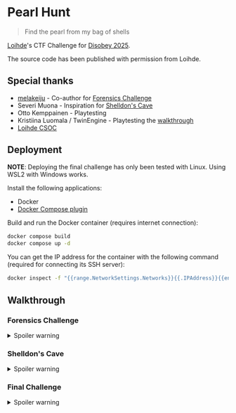 # Pearl Hunt

> Find the pearl from my bag of shells

[Loihde](https://www.loihde.com/)'s CTF Challenge for [Disobey 2025](https://disobey.fi/2025/).

The source code has been published with permission from Loihde.

## Special thanks

- [melakeiju](https://github.com/melakeiju) - Co-author for [Forensics Challenge](#forensics-challenge)
- Severi Muona - Inspiration for [Shelldon's Cave](#shelldons-cave)
- Otto Kemppainen - Playtesting
- Kristiina Luomala / TwinEngine - Playtesting the [walkthrough](#walkthrough)
- [Loihde CSOC](https://www.loihde.com/en/services/cybersecurity/csoc)

## Deployment

**NOTE**: Deploying the final challenge has only been tested with Linux. Using WSL2 with Windows works.

Install the following applications:

- Docker
- [Docker Compose plugin](https://docs.docker.com/compose/install/linux)

Build and run the Docker container (requires internet connection):

```bash
docker compose build
docker compose up -d
```

You can get the IP address for the container with the following command (required for connecting its SSH server):

```bash
docker inspect -f "{{range.NetworkSettings.Networks}}{{.IPAddress}}{{end}}" disobey-finale
```

## Walkthrough

### Forensics Challenge

<details>
<summary>Spoiler warning</summary>

The player is given a ZIP package [bag.zip](./bag.zip) containing the following files:

- \$MFT
- UsrClass.dat

The player is expected to find the Pearl (_PEARL.txt_) inside a password-protected 7z archive _pearl.7z_. The 7z archive was deleted from the filesystem, but its MFT (Master File Table) entry had not yet been overwritten at the time of evidence acquisition, meaning the metadata was still present in MFT. Most importantly, the file is small enough for it to be entirely resident in the MFT entry. The 7z archive's password can be found from the Alternate Data Stream (ADS) attribute called "pw" in the file _pearl.7z_'s MFT entry.

The evidence collection name _bag.zip_ and introduction text of the challenge give a hint that ShellBags (_Bags_/_BagMRU_ registry keys) could be a place to start. One of the artifacts provided, UsrClass.dat, contains evidence about the folders the user has explored via File Explorer. Eric Zimmerman's ShellbagExplorer is one tool that can parse and review the Shellbag data. By reviewing Bags and BagMRU registry keys of the UsrClass.dat, it's apparent that there is or has been a _pearl.7z_ archive file in user shelldon's Desktop in path "C:\Users\shelldon\Desktop\shiny_secrets\pearl.7z". This seems interesting, and we'd like to carve that file.

![Shellbags Explorer](./assets/shellbags_explorer.png)

Now that we have identified an interesting file on the system, we need to look into it further. We know that \$MFT artifact contains metadata/data of every file in the file system. There are multiple ways to approach this. You can create a file system timeline using MFTECmd and identify the inode of the pearl.7z MFT entry. MFTECmd also allows you to examine alternate data streams in the file.

We can also open the \$MFT file in a hex editor like HxD and search for the file of interest (pearl.7z).

![Search pearl from MFT with hex editor](./assets/search_pearl_from_mft.png)

After going to the line containing pearl.7z, we'll notice that the MFT entry starts at offset 0xCA2BC00 with magic bytes of "46 49 4C 45" (FILE).

Another thing that quickly catches our attention is something that looks like a password. It's in the DATA attribute called "pw" and contains a string: **Lov3MySlimyClams**

![ADS pw attribute](./assets/ads_pw.png)

The MFT entry's \$DATA attribute starts with a header 0x80. There are two \$DATA attributes for the file, the file itself and the previously mentioned ADS.

To analyze the entry, we need to look at attributes and data at different offsets. Helpful resources:

* https://www.futurelearn.com/info/courses/introduction-to-malware-investigations/0/steps/147562
* https://www.acperpro.com/papers/articles/ISITES2018ID88.pdf

We're interested in the primary \$DATA attribute containing the data of the 7z file itself. The non-resident flag is at offset 0x08 of the $DATA attribute. In this case, it is set to 0, meaning that the file, indeed, is resident and entirely in the MFT entry.

Offset 0x10 tells us the content length of the file's resident data and offset 0x14 gives the offset where this data begins. We can now grab the resident data of the file and save it as a .7z file.

![7z resident data](./assets/7z_data.png)

Decrypt the .7z archive with a password from ADS (Lov3MySlimyClams) and open the _PEARL.txt_ file, only to find out that the pearl is gone. Remember the code and head upstairs to Loihde's stand.

![PEARL.txt](./assets/pearl_txt.png)

</details>

### Shelldon's Cave

<details>
<summary>Spoiler warning</summary>

There was a door in Loihde's stand with a sign "Shelldon's Cave". The door is locked with an electric lock that can be opened by entering the code from the previous section to the access control panel.

![Shelldon's Cave](./assets/shelldons_cave_door.png)

Inside the room, there is a joystick and a monitor on a desk. The monitor displays a camera feed from a room, which by default is pointed to a funny character. Turning the joystick makes the camera move. The player is expected to find SSH credentials from the room through the camera.

![Shelldon's Cave desk setup](./assets/joystick_and_monitor.png)

The recorded room is full of small things of interest. The things contain the wanted SSH credentials, but there are also a lot of other distractions, like memes. Luckily, the joystick has some buttons that contain helpful preset positions for the camera. For example, the button with a flag icon displays the IP address and port to the player. A few other presets have zoomed-out views of the room so that all SSH credential information is visible from the presets. The rest of the buttons of the joystick zoom to some memes and other rabbit holes. One such rabbit hole was an empty arrow pointing up. If the player were to turn the camera up from the arrow, they would see the [Salt Bae](https://knowyourmeme.com/memes/salt-bae) meme, a guy sprinkling salt from his hands.

**SSH Credentials**

- IP Address: 172.30.125.73
- TCP Port: 42222
- Username: shelldon
- Password: PennyGetYourOwnWifi

**NOTE**: If you want to play the [Final Challenge](#final-challenge) at home, change the IP address to the IP address of the Docker container you deployed.

See: [Deployment](#deployment)

**Shelldon's Cave speedrun, any% (World Record)**

![Shelldon's Cave speedrun](./assets/shelldons_cave_speedrun.gif)

</details>

### Final Challenge

<details>
<summary>Spoiler warning</summary>

You can use the SSH credentials found from Shelldon's Cave to SSH into the final challenge server. You will find an executable called `unshellable`, which is an executable compiled from [unshellable.torth](./unshellable.torth) using [Torth](https://github.com/frendsick/Torth) compiler. The executable is a SUID binary owned by the `root` user, meaning the binary is executed as the `root` user. Unfortunately, running the script does not do anything meaningful.

```
shttycave:~$ ls -lah
total 28K
drwxr-sr-x    1 shelldon shelldon    4.0K Jan 23 08:54 .
drwxr-xr-x    1 root     root        4.0K Jan 23 08:54 ..
-rwsr-xr-x    1 root     root       12.7K Jan 23 08:54 unshellable
shttycave:~$ ./unshellable
TTYpical mistake!
```

The error message _TTYpical mistake!_ hints that shells nor any other TTYs cannot open the `unshellable` executable. The challenge requires figuring out a way how to run the executable without an attached TTY. One solution would be to run commands directly through SSH.

```
$ ssh ctfuser@172.30.125.73 ./unshellable
ctfuser@172.30.125.73's password:
I demand password
```

Password demanded, huh? Let's give one!

```
$ ssh ctfuser@172.30.125.73 ./unshellable password
shelldon@172.30.125.73's password:
What's the password, you ask? Oh, I can't tell you that, it's top-secret.
```

So, the binary requires a top-secret password. Let's dive deeper by downloading the binary via SFTP and reverse engineering it.

I started reversing by gathering basic information from the file.

```
$ file unshellable
unshellable: ELF 64-bit LSB executable, x86-64, version 1 (SYSV), statically linked, stripped
$ strings unshellable
...
TTYpical mistake!
I demand password
 is not a secure password
What's the password, you ask? Oh, I can't tell you that, it's top-secret.
/root/flag.txt
Well, then it looks like we have a winner. Congratulations.
Please celebrate with free cold drinks from Loihde's counter!
File '
' does not exist.
Cannot open file '
': Permission denied.
The 'path' argument for SYS_open points to inaccessible memory location.
Error occurred while opening the file '
Error code:
...
```

The `file` command shows that the binary is statically linked, so the program is self-contained and does not depend on any DLLs. It is also stripped, meaning the program is compiled without debugging symbols, making reverse engineering a notch more difficult.

The `strings` command lists printable strings from the binary. The output shows interesting strings, like "/root/flag.txt", which could be the file where the flag is located.

Let's investigate further. I will present two alternative approaches for reverse engineering the binary, [static analysis](#static-analysis) and [dynamic analysis](#dynamic-analysis).

#### Static analysis

I am using [Radare2](https://rada.re/n/radare2.html) during the static analysis walkthrough.

First, I want to find out how the interesting strings are related to the program. After the basic analysis command `aaaa`, I wanted to know where the "/root/flag.txt" file was referenced.

```
[0x00401000]> / /root/flag.txt
0x0040308c hit3_0 .'s top-secret./root/flag.txtFlag: 0\.
[0x00401000]> axt 0x0040308c
entry0 0x4010d7 [STRN:r--] movabs rsi, str._root_flag.txt
```

The "/root/flag.txt" is referenced at the end of the `entry0` function of the program, followed by messages indicating that the challenge is solved. Before those references, we can see multiple conditional blocks of code. Most likely, we would get the flag by getting through these conditions. The Radare's visual graphs mode visualizes the code branches that can be executed based on the jump conditions. The green lines show what branch will be executed when jump conditions are true, and the red line branch is executed if it is false. The assembly code on the left of the following screenshot is from the bottom-most code block of the graph on the right, marked as `@@@@@@`.

![Flag conditions graph](./assets/finale_flag_conditions_graph.png)

Let's check what conditions are required from us. The first condition leads to the familiar error message "TTYpical mistake!".

I will rename the functions as I go to make the binary easier to understand. Here, I named the function before the condition `is_tty_attached` and the function after it `exit_with_error`.

![Check if TTY is attached](./assets/finale_is_tty_attached.png)

Next, the binary tries to parse the command line argument and prints the second familiar message, "I demand password!" if an argument is not given.

![Check if password is given](./assets/finale_i_demand_password.png)

We also know that with a wrong password, the program is expected to print "What's the password, you ask? Oh, I can't tell you that, it's top-secret.".

However, the next condition block is something else: " is not a secure password". What is not a secure password? Googling "is not a secure password" gives multiple different possibilities, like _password_. There is also a book called "1234 is not a secure password", which makes sense, as the number _1234_ does appear before the condition in the binary. It is also a quote from [Sheldon Cooper](https://the-big-bang-theory.com/quotes/quote/90/).

![1234 is not a secure password](./assets/finale_1234_is_not_a_secure_password.png)

The easter egg condition is followed by the familiar condition for the "What's the password, you ask? Oh, I can't tell you that, it's top-secret." message. Now, we need to figure out what the password is.

The condition for the correct password compares string values stored in memory locations `[r14 - 0x10]` and `[r14 - 8]`.

![Compare passwords](./assets/finale_compare_password.png)

Let's see where they are defined.

The memory location `[r14 - 0x10]` contains a dynamically parsed string, assumably the command line parameter. The other memory location `[r14 - 8]` must then be the password. Its value is from a function. Let's call it `get_password`.

![get_password function call](./assets/finale_get_password_call.png)

The `get_password` function reads a static string from the `.data` section and pushes it to the stack.

![get_password function definition](./assets/finale_get_password_function.png)

The string's contents can be found by listing the strings in data sections with the `iz` command. The string in the memory location `0x0040311b` refers to a UTF-8 string `¯\_(ツ)_/¯`, the _shrug_ emoticon. This could be the password.

```
[0x00401000]> iz
[Strings]
nth paddr      vaddr      len size section type  string
―――――――――――――――――――――――――――――――――――――――――――――――――――――――
0   0x00003000 0x00403000 18  19   .data   ascii TTYpical mistake!\n
1   0x00003013 0x00403013 18  19   .data   ascii I demand password\n
2   0x00003026 0x00403026 26  27   .data   ascii  is not a secure password\n
3   0x00003041 0x00403041 74  75   .data   ascii What's the password, you ask? Oh, I can't tell you that, it's top-secret.\n
4   0x0000308c 0x0040308c 14  15   .data   ascii /root/flag.txt
5   0x0000309b 0x0040309b 61  62   .data   ascii \nWell, then it looks like we have a winner. Congratulations.\n
6   0x000030d9 0x004030d9 62  63   .data   ascii Please celebrate with free cold drinks from Loihde's counter!\n
7   0x0000311b 0x0040311b 9   14   .data   utf8  ¯\_(ツ)_/¯
...
```

As the emoticon contains some odd characters, at least Bash Shell interprets some characters non-literally. After some trial and error, we are able to run the binary with the literal _shrug_ emoticon as the password and get the flag. 

```
$ ssh shelldon@172.30.125.73 ./unshellable ¯\_(ツ)_/¯
-bash: syntax error near unexpected token `('
$ ssh shelldon@172.30.125.73 './unshellable ¯\_(ツ)_/¯'
shelldon@172.30.125.73's password:
bash: -c: line 1: syntax error near unexpected token `('
bash: -c: line 1: `./unshellable ¯\_(ツ)_/¯'
$ ssh shelldon@172.30.125.73 './unshellable "¯\_(ツ)_/¯"'
shelldon@172.30.125.73's password:

Well, then it looks like we have a winner. Congratulations.
Please celebrate with free cold drinks from Loihde's counter!
FLAG{FUN_WITH_FLAGS_EP1337}
```

#### Dynamic analysis

I am using [Radare2](https://rada.re/n/radare2.html) and GDB during the dynamic analysis walkthrough.

To make dynamic analysis of the binary easier, we can patch it so that it can be run using a TTY. To patch the binary, it must be opened with Radare in write mode `r2 -w ./unshellable`.

Let's find the condition that is followed by the "TTYpical mistake!" error message. First, I ran the analysis command `aaaa` and then located where the "TTYpical mistake!" string is referenced.

```
[0x00401091]> / TTYpical mistake!
0x00403000 hit4_0 .TTYpical mistake!I demand passw.
[0x00401091]> axt 0x00403000
entry0 0x401020 [STRN:r--] movabs rsi, str.TTYpical_mistake__n
[0x00401091]> s 0x401020
[0x00401020]>
```

I entered the visual graphs mode with the command `VV` to make visually inspecting the binary easier. There, we can see that the `je 0x401030` instruction in address `0x0040101e` is the culprit for checking if the program is running with TTY attached.

![JE instruction after is_tty_attached function](./assets/finale_je_instruction_is_tty_attached.png)

Would it not be convenient if we could flip the logic of the `je` instruction? Let's flip the logic by changing the `je` (opcode 0x74) instruction to `jne` (opcode 0x75)!

Ref: [Intel x86 Opcode Table and Reference](https://shell-storm.org/x86doc/)

```
[0x00401000]> s 0x0040101e
[0x0040101e]> pxl 1
- offset -  1E1F 2021 2223 2425 2627 2829 2A2B 2C2D  EF0123456789ABCD
0x0040101e  7410 48be 0030 4000 0000 0000 56e8 9a09  t.H..0@.....V...
[0x0040101e]> wv1 0x75
[0x0040101e]> pxl 1
- offset -  1E1F 2021 2223 2425 2627 2829 2A2B 2C2D  EF0123456789ABCD
0x0040101e  7510 48be 0030 4000 0000 0000 56e8 9a09  u.H..0@.....V...
```

After patching the binary, we do not get the "TTYpical mistake!" error message anymore!

```
$ ./unshellable
I demand password
$ ./unshellable password
What's the password, you ask? Oh, I can't tell you that, it's top-secret.
$ ./unshellable 1234
1234 is not a secure password
```

Now, we can run the program in a debugger, set a breakpoint to the point of execution where the password is checked, and hope that the password is baked into the program's memory. From Radare, I found that the code block starting at address `0x4010af` should be responsible for checking the password.

![Checking the password](./assets/finale_checking_the_password.png)

I am using GDB as my debugger of choice. I opened the program with GDB, set a breakpoint to the code block starting at `0x4010af`, and executed the program with _testpass_ as the command line argument.

```
$ gdb -q ./unshellable
Reading symbols from ./unshellable...
(No debugging symbols found in ./unshellable)
(gdb) break *0x4010af
Breakpoint 1 at 0x4010af
(gdb) run testpass
Starting program: /tmp/unshellable testpass

Breakpoint 1, 0x00000000004010af in ?? ()
```

From Radare, we know that the program uses values in addresses `[r14 - 0x10]` and `[r14 - 0x8]` for something. Let's print their values now that we are here.

```
(gdb) x/s *(char**) ($r14-0x8)
0x4030a6:       "¯\\_(ツ)_/¯"
(gdb) x/s *(char**) ($r14-0x10)
0x7fffffffe70d: "testpass"
```

We found that our input is located in `[r14 - 0x10]`, while the other address contains the _shrug_ emoticon `¯\_(ツ)_/¯`. Let's test if that is the password!

```
$ ./unshellable ¯\_(ツ)_/¯
-bash: syntax error near unexpected token `('
$ ./unshellable "¯\_(ツ)_/¯"
Cannot open file '/root/flag.txt': Permission denied.
```

Nice! We got permission denied from `/root/flag.txt`, which is the path we saw in the binary's strings! Now, just run the `unshellable` program on the CTF server over SSH using the password to get the flag.

```
$ ssh shelldon@172.30.125.73 './unshellable "¯\_(ツ)_/¯"'
shelldon@172.30.125.73's password:

Well, then it looks like we have a winner. Congratulations.
Please celebrate with free cold drinks from Loihde's counter!
FLAG{FUN_WITH_FLAGS_EP1337}
```
</details>
